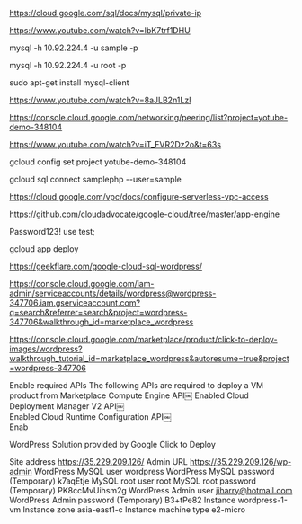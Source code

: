 https://cloud.google.com/sql/docs/mysql/private-ip







https://www.youtube.com/watch?v=IbK7trf1DHU

mysql -h 10.92.224.4 -u sample -p  

mysql -h 10.92.224.4 -u root -p

sudo apt-get install mysql-client

https://www.youtube.com/watch?v=8aJLB2n1LzI

https://console.cloud.google.com/networking/peering/list?project=yotube-demo-348104

https://www.youtube.com/watch?v=iT_FVR2Dz2o&t=63s


gcloud config set project yotube-demo-348104

gcloud sql connect samplephp --user=sample

https://cloud.google.com/vpc/docs/configure-serverless-vpc-access

https://github.com/cloudadvocate/google-cloud/tree/master/app-engine

Password123!
use test;

gcloud app deploy


https://geekflare.com/google-cloud-sql-wordpress/

https://console.cloud.google.com/iam-admin/serviceaccounts/details/wordpress@wordpress-347706.iam.gserviceaccount.com?q=search&referrer=search&project=wordpress-347706&walkthrough_id=marketplace_wordpress


https://console.cloud.google.com/marketplace/product/click-to-deploy-images/wordpress?walkthrough_tutorial_id=marketplace_wordpress&autoresume=true&project=wordpress-347706

Enable required APIs
The following APIs are required to deploy a VM product from Marketplace
Compute Engine API￼	
 Enabled
Cloud Deployment Manager V2 API￼	
 Enabled
Cloud Runtime Configuration API￼	
 Enab


WordPress
Solution provided by Google Click to Deploy

Site address
https://35.229.209.126/ 
Admin URL
https://35.229.209.126/wp-admin 
WordPress MySQL user
wordpress
WordPress MySQL password (Temporary)
k7aqEtje
MySQL root user
root
MySQL root password (Temporary)
PK8ccMvUihsm2g
WordPress Admin user
jiharry@hotmail.com
WordPress Admin password (Temporary)
B3+tPe82
Instance
wordpress-1-vm
Instance zone
asia-east1-c
Instance machine type
e2-micro